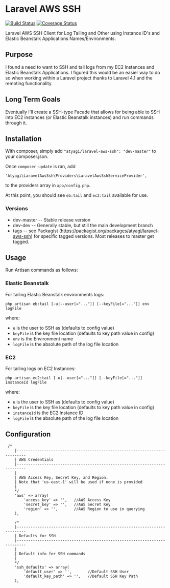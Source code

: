 Laravel AWS SSH
==========
[![Build Status](https://travis-ci.org/atyagi/laravel-aws-ssh.svg)](https://travis-ci.org/atyagi/laravel-aws-ssh)
[![Coverage Status](https://coveralls.io/repos/atyagi/laravel-aws-ssh/badge.png)](https://coveralls.io/r/atyagi/laravel-aws-ssh)

Laravel AWS SSH Client for Log Tailing and Other using Instance ID's and Elastic Beanstalk Applications Names/Environments.

## Purpose
I found a need to want to SSH and tail logs from my EC2 Instances and Elastic Beanstalk Applications. I figured this would be an easier way to do so when working within a Laravel project thanks to Laravel 4.1 and the remoting functionality.

## Long Term Goals
Eventually I'll create a SSH-type Facade that allows for being able to SSH into EC2 instances (or Elastic Beanstalk instances) and run commands through it.

## Installation

With composer, simply add `"atyagi/laravel-aws-ssh": "dev-master"` to your composer.json.

Once `composer update` is ran, add

`'Atyagi\LaravelAwsSsh\Providers\LaravelAwsSshServiceProvider',`

to the providers array in `app/config.php`.

At this point, you should see `eb:tail` and `ec2:tail` available for use.

### Versions
- dev-master -- Stable release version
- dev-dev -- Generally stable, but still the main development branch
- tags -- see Packagist (https://packagist.org/packages/atyagi/laravel-aws-ssh) for specific tagged versions. Most releases to master get tagged.

## Usage

Run Artisan commands as follows:

### Elastic Beanstalk

For tailing Elastic Beanstalk environments logs:

`php artisan eb:tail [-u|--user[="..."]] [--keyFile[="..."]] env logFile`

where:
- `u` is the user to SSH as (defaults to config value)
- `keyFile` is the key file location (defaults to key path value in config)
- `env` is the Environment name
- `logFile` is the absolute path of the log file location

### EC2

For tailing logs on EC2 Instances:

`php artisan ec2:tail [-u|--user[="..."]] [--keyFile[="..."]] instanceId logFile`

where:
- `u` is the user to SSH as (defaults to config value)
- `keyFile` is the key file location (defaults to key path value in config)
- `instanceId` is the EC2 Instance ID
- `logFile` is the absolute path of the log file location

## Configuration

```
 /*
    |--------------------------------------------------------------------------
    | AWS Credentials
    |--------------------------------------------------------------------------
    |
    | AWS Access Key, Secret Key, and Region.
    | Note that 'us-east-1' will be used if none is provided
    |
    */
    'aws' => array(
        'access_key' => '',   //AWS Access Key
        'secret_key' => '',   //AWS Secret Key
        'region' => '',       //AWS Region to use in querying
    ),

    /*
    |--------------------------------------------------------------------------
    | Defaults for SSH
    |--------------------------------------------------------------------------
    |
    | Default info for SSH commands
    |
    */
    'ssh_defaults' => array(
        'default_user' => '',       //Default SSH User
        'default_key_path' => '',   //Default SSH Key Path
    ),
```
